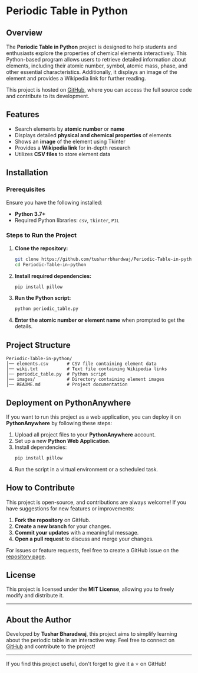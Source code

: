 # Periodic Table in Python

## Overview
The **Periodic Table in Python** project is designed to help students and enthusiasts explore the properties of chemical elements interactively. This Python-based program allows users to retrieve detailed information about elements, including their atomic number, symbol, atomic mass, phase, and other essential characteristics. Additionally, it displays an image of the element and provides a Wikipedia link for further reading.

This project is hosted on [GitHub](https://github.com/tusharrbhardwaj/Periodic-Table-in-python), where you can access the full source code and contribute to its development.

## Features
- Search elements by **atomic number** or **name**
- Displays detailed **physical and chemical properties** of elements
- Shows an **image** of the element using Tkinter
- Provides a **Wikipedia link** for in-depth research
- Utilizes **CSV files** to store element data

## Installation

### Prerequisites
Ensure you have the following installed:
- **Python 3.7+**
- Required Python libraries: `csv`, `tkinter`, `PIL`

### Steps to Run the Project
1. **Clone the repository:**
   ```sh
   git clone https://github.com/tusharrbhardwaj/Periodic-Table-in-python.git
   cd Periodic-Table-in-python
   ```
2. **Install required dependencies:**
   ```sh
   pip install pillow
   ```
3. **Run the Python script:**
   ```sh
   python periodic_table.py
   ```
4. **Enter the atomic number or element name** when prompted to get the details.

## Project Structure
```
Periodic-Table-in-python/
│── elements.csv       # CSV file containing element data
│── wiki.txt           # Text file containing Wikipedia links
│── periodic_table.py  # Python script
│── images/            # Directory containing element images
│── README.md          # Project documentation
```

## Deployment on PythonAnywhere
If you want to run this project as a web application, you can deploy it on **PythonAnywhere** by following these steps:

1. Upload all project files to your **PythonAnywhere** account.
2. Set up a new **Python Web Application**.
3. Install dependencies:
   ```sh
   pip install pillow
   ```
4. Run the script in a virtual environment or a scheduled task.

## How to Contribute
This project is open-source, and contributions are always welcome! If you have suggestions for new features or improvements:
1. **Fork the repository** on GitHub.
2. **Create a new branch** for your changes.
3. **Commit your updates** with a meaningful message.
4. **Open a pull request** to discuss and merge your changes.

For issues or feature requests, feel free to create a GitHub issue on the [repository page](https://github.com/tusharrbhardwaj/Periodic-Table-in-python/issues).

## License
This project is licensed under the **MIT License**, allowing you to freely modify and distribute it.

---

## About the Author
Developed by **Tushar Bharadwaj**, this project aims to simplify learning about the periodic table in an interactive way. Feel free to connect on [GitHub](https://github.com/tusharrbhardwaj/) and contribute to the project!

---
If you find this project useful, don't forget to give it a ⭐ on GitHub!

